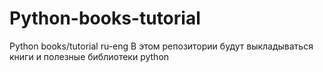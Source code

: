 # Python-books-tutorial
Python books/tutorial ru-eng
В этом репозитории будут выкладываться книги и полезные библиотеки python

